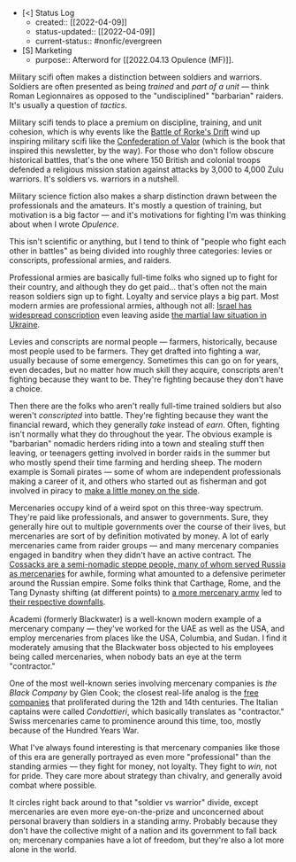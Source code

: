 - [<] Status Log
	- created:: [[2022-04-09]]
	- status-updated:: [[2022-04-09]]
	- current-status:: #nonfic/evergreen 
- [S] Marketing
	- purpose:: Afterword for [[2022.04.13 Opulence (MF)]].

Military scifi often makes a distinction between soldiers and warriors. Soldiers are often presented as being _trained_ and _part of a unit_ — think Roman Legionnaires as opposed to the "undisciplined" "barbarian" raiders. It's usually a question of _tactics_. 

Military scifi tends to place a premium on discipline, training, and unit cohesion, which is why events like the [Battle of Rorke's Drift](https://en.wikipedia.org/wiki/Battle_of_Rorke%27s_Drift) wind up inspiring military scifi like the [Confederation of Valor](https://www.penguinrandomhouse.com/books/299813/a-confederation-of-valor-by-tanya-huff/) (which is the book that inspired this newsletter, by the way). For those who don't follow obscure historical battles, that's the one where 150 British and colonial troops defended a religious mission station against attacks by 3,000 to 4,000 Zulu warriors. It's soldiers vs. warriors in a nutshell. 

Military science fiction also makes a sharp distinction drawn between the professionals and the amateurs. It's mostly a question of training, but motivation is a big factor — and it's motivations for fighting I'm was thinking about when I wrote _Opulence_. 

This isn't scientific or anything, but I tend to think of "people who fight each other in battles" as being divided into roughly three categories: levies or conscripts, professional armies, and raiders. 

Professional armies are basically full-time folks who signed up to fight for their country, and although they do get paid... that's often not the main reason soldiers sign up to fight. Loyalty and service plays a big part. Most modern armies are professional armies, although not all: [Israel has widespread conscription](https://en.wikipedia.org/wiki/Conscription_in_Israel) even leaving aside [the martial law situation in Ukraine](https://www.nytimes.com/2022/03/01/podcasts/the-daily/ukraine-russia-kyiv-civilian-military.html). 

Levies and conscripts are normal people — farmers, historically, because most people used to be farmers. They get drafted into fighting a war, usually because of some emergency. Sometimes this can go on for years, even decades, but no matter how much skill they acquire, conscripts aren't fighting because they want to be. They're fighting because they don't have a choice. 

Then there are the folks who aren't really full-time trained soldiers but also weren't _conscripted_ into battle. They're fighting because they want the financial reward, which they generally _take_ instead of _earn_. Often, fighting isn't normally what they do throughout the year. The obvious example is "barbarian" nomadic herders riding into a town and stealing stuff then leaving, or teenagers getting involved in border raids in the summer but who mostly spend their time farming and herding sheep. The modern example is Somali pirates — some of whom are independent professionals making a career of it, and others who started out as fisherman and got involved in piracy to [make a little money on the side](https://www.npr.org/templates/story/story.php?storyId=103815312).

Mercenaries occupy kind of a weird spot on this three-way spectrum. They're paid like professionals, and answer to governments. Sure, they generally hire out to multiple governments over the course of their lives, but mercenaries are sort of by definition motivated by money. A lot of early mercenaries came from raider groups — and many mercenary companies engaged in banditry when they didn't have an active contract. The [Cossacks are a semi-nomadic steppe people, many of whom served Russia as mercenaries](https://www.encyclopedia.com/people/history/russian-soviet-and-cis-history-biographies/cossacks) for awhile, forming what amounted to a defensive perimeter around the Russian empire. Some folks think that Carthage, Rome, and the Tang Dynasty shifting (at different points) to [a more mercenary army](https://en.wikipedia.org/wiki/Military_of_Carthage#Growth_of_Mercenary_Forces) led to [their respective downfalls](https://derrychen.medium.com/fall-of-empires-reexamining-roman-and-tang-reliance-on-mercenaries-fe1e07060f04). 

Academi (formerly Blackwater) is a well-known modern example of a mercenary company — they've worked for the UAE as well as the USA, and employ mercenaries from places like the USA, Columbia, and Sudan. I find it moderately amusing that the Blackwater boss objected to his employees being called mercenaries, when nobody bats an eye at the term "contractor." 

One of the most well-known series involving mercenary companies is _the Black Company_ by Glen Cook; the closest real-life analog is the [free companies](https://en.wikipedia.org/wiki/Free_company) that proliferated during the 12th and 14th centuries. The Italian captains were called _Condottieri_, which basically translates as "contractor." Swiss mercenaries came to prominence around this time, too, mostly because of the Hundred Years War. 

What I've always found interesting is that mercenary companies like those of this era are generally portrayed as even more "professional" than the standing armies —  they fight for money, not loyalty. They fight to _win,_ not for pride. They care more about strategy than chivalry, and generally avoid combat where possible. 

It circles right back around to that "soldier vs warrior" divide, except mercenaries are even more eye-on-the-prize and unconcerned about personal bravery than soldiers in a standing army. Probably because they don't have the collective might of a nation and its government to fall back on; mercenary companies have a lot of freedom, but they're also a lot more alone in the world. 